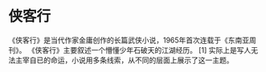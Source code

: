 # 侠客行

《侠客行》是当代作家金庸创作的长篇武侠小说，1965年首次连载于《东南亚周刊》。
《侠客行》主要叙述一个懵懂少年石破天的江湖经历。 [1]  实际上是写人无法主宰自已的命运，小说用多条线索，从不同的层面上展示了这一主题。